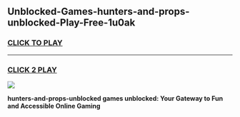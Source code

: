 
## Unblocked-Games-hunters-and-props-unblocked-Play-Free-1u0ak
<h3>
<a href="https://premium76.site?title=hunters-and-props-unblocked&ref=20M">CLICK TO PLAY</a></h3>
<hr>

<h3>
<a href="https://premium76.site?title=hunters-and-props-unblocked&ref=20M">CLICK 2 PLAY</a>
  
</h3>

<a href="https://premium76.site?title=hunters-and-props-unblocked&ref=19M"><img src="https://clearcache.store/games.png"></a>


**hunters-and-props-unblocked games unblocked: Your Gateway to Fun and Accessible Online Gaming**
